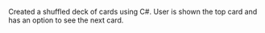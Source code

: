 Created a shuffled deck of cards using C#. User is shown the top card and has an option to see the next card.

